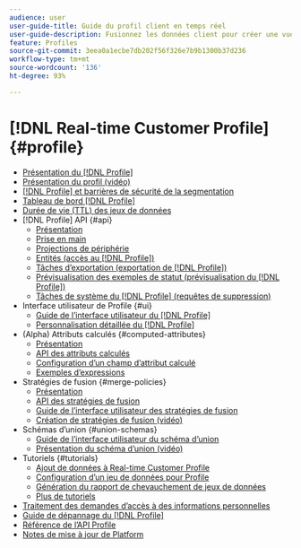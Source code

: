 ```yaml
---
audience: user
user-guide-title: Guide du profil client en temps réel
user-guide-description: Fusionnez les données client pour créer une vue unifiée des interactions client entre les canaux.
feature: Profiles
source-git-commit: 3eea0a1ecbe7db202f56f326e7b9b1300b37d236
workflow-type: tm+mt
source-wordcount: '136'
ht-degree: 93%

---
```



# [!DNL Real-time Customer Profile] {#profile}

* [Présentation du [!DNL Profile]](home.md)
* [Présentation du profil (vidéo)](video/profile-overview.md)
* [[!DNL Profile] et barrières de sécurité de la segmentation](guardrails.md)
* [Tableau de bord [!DNL Profile]](ui/profile-dashboard.md)
* [Durée de vie (TTL) des jeux de données](apply-ttl.md)
* [!DNL Profile] API {#api}
   * [Présentation](api/overview.md)
   * [Prise en main](api/getting-started.md)
   * [Projections de périphérie](api/edge-projections.md)
   * [Entités (accès au [!DNL Profile])](api/entities.md)
   * [Tâches d’exportation (exportation de [!DNL Profile])](api/export-jobs.md)
   * [Prévisualisation des exemples de statut (prévisualisation du [!DNL Profile])](api/preview-sample-status.md)
   * [Tâches de système du [!DNL Profile] (requêtes de suppression)](api/profile-system-jobs.md)
* Interface utilisateur de Profile {#ui}
   * [Guide de l’interface utilisateur du [!DNL Profile]](ui/user-guide.md)
   * [Personnalisation détaillée du [!DNL Profile]](ui/profile-customization.md)
* (Alpha) Attributs calculés {#computed-attributes}
   * [Présentation](computed-attributes/overview.md)
   * [API des attributs calculés](computed-attributes/ca-api.md)
   * [Configuration d’un champ d’attribut calculé](computed-attributes/configure-api.md)
   * [Exemples d’expressions](computed-attributes/expressions.md)
* Stratégies de fusion {#merge-policies}
   * [Présentation](merge-policies/overview.md)
   * [API des stratégies de fusion](api/merge-policies.md)
   * [Guide de l’interface utilisateur des stratégies de fusion](merge-policies/ui-guide.md)
   * [Création de stratégies de fusion (vidéo)](video/create-merge-policies.md)
* Schémas d’union {#union-schemas}
   * [Guide de l’interface utilisateur du schéma d’union](ui/union-schema.md)
   * [Présentation du schéma d’union (vidéo)](video/union-schemas-overview.md)
* Tutoriels {#tutorials}
   * [Ajout de données à Real-time Customer Profile](tutorials/add-profile-data.md)
   * [Configuration d’un jeu de données pour Profile](tutorials/dataset-configuration.md)
   * [Génération du rapport de chevauchement de jeux de données](tutorials/dataset-overlap-report.md)
   * [Plus de tutoriels](https://experienceleague.adobe.com/docs/platform-learn/tutorials/overview.html?lang=fr)
* [Traitement des demandes d’accès à des informations personnelles](privacy.md)
* [Guide de dépannage du [!DNL Profile]](troubleshooting.md)
* [Référence de l’API Profile](https://www.adobe.com/go/profile-apis-en)
* [Notes de mise à jour de Platform](https://www.adobe.com/go/platform-release-notes-en)
